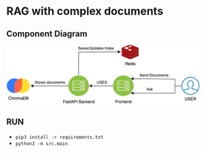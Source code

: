 # RAG with complex documents

## Component Diagram
<img src="images/component_diagram.jpg" />

## RUN
- `pip3 install -r requirements.txt`
- `python3 -m src.main`
